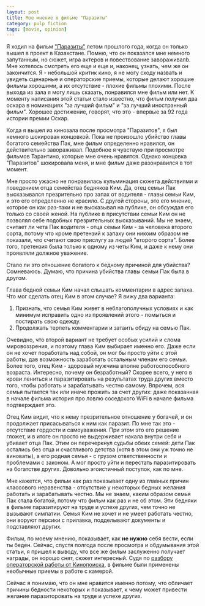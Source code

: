```yaml
---
layout: post
title: Мое мнение о фильме "Паразиты"
category: pulp fiction
tags: [movie, opinion]
---
```


Я ходил на фильм ["Паразиты"](https://www.kinopoisk.ru/film/1043758/) летом прошлого года, когда он только вышел в проект в Казахстане. Помню, что он показался мне немного запутанным, но сюжет, игра актеров и повествование завораживалb. Мне хотелось смотреть его еще и еще и, наконец, узнать, чем же он закончится. Я - небольшой критик кино, я не могу сходу назвать и увидеть сценарные и операторские приемы, которые делают хорошие фильмы хорошими, а их отсутствие - плохие фильмы плохими. После выхода из зала я могу лишь сказать, понравился мне фильм или нет. К моменту написания этой статьи стало известно, что фильм получил два оскара в номинациях "за лучший фильм" и "за лучший иностранный фильм". Хорошее достижение, говорят, что это - впервые за 92 года истории премии Оскар.

Когда я вышел из кинозала после просмотра "Паразитов", я был немного шокирован концовкой. Пока не произошло убийство главы богатого семейства Пак, мне фильм определенно нравился, он действительно завораживал. Подобное я чувствую при просмотре фильмов Тарантино, которые мне очень нравятся. Однако концовка "Паразитов" шокировала меня, и мне фильм даже разонравился в тот момент.

Мне просто ужасно не понравилась кульминация сюжета действиями и поведением отца семейства бедняков Ким. Да, отец семьи Пак высказывался презрительно про запах от водителя - главы семьи Ким, и это его определенно не красило. С другой стороны, это его мнение, которое он как раз-таки и не высказывал на публике, он обсуждал его только со своей женой. На публике в присутствии семьи Ким он не позволял себе подобных презрительных высказываний. Мы не знаем, считает ли чета Пак водителя - отца семьи Ким - за человека второго сорта, потому что кроме претензий к запаху они никоим образом не показали, что считают свою прислугу за людей "второго сорта". Более того, претензия была только к одному из четы Ким, и даже к нему они проявляли должное уважение.

Стало ли это отношение богатого к бедному причиной для убийства? Сомневаюсь. Думаю, что причина убийства главы семьи Пак была в другом.

Глава бедной семьи Ким начал слышать комментарии в адрес запаха. Что мог сделать отец Ким в этом случае? Я вижу два варианта:

1. Признать, что семья Ким живет в неблагополучных условиях и как минимум исправить одно из проявлений этого - помыться и постирать свою одежду.
2. Продолжать терпеть комментарии и затаить обиду на семью Пак.

Очевидно, что второй вариант не требует особых усилий и слома мировоззрения, и поэтому глава Ким выбирает именно его. Даже если он не хочет поработать над собой, он мог бы просто уйти с этой работы, дав возможность заработать остальным членам его семьи. Более того, отец Ким - здоровый мужчина вполне работоспособного возраста. Интересно, почему он безработный? Скорее всего, у него в крови лениться и паразитировать на результатах труда других вместо того, чтобы работать и зарабатывать честно самому. Впрочем, вся семья пытается так или иначе прожить за счет других: даже показанная в начале фильма история про ловлю соседского WiFi в начале фильма подтверждает это.

Отец Ким видит, что к нему презрительное отношение у богачей, и он продолжает присасываться к ним как паразит. По мне так это - отсутствие гордости и самоуважения. При этом это его решение гложет, и в итоге он просто не выдерживает накала внутри себя и убивает отца Пак. Этим он перечеркнул судьбы обеих семей: дети Пак остались без отца и счастливого детства (хотя в этом они уж точно не виноваты), а его родная семья - с грузом ответственности и проблемами с законом. А мог просто уйти и перестать паразитировать на богатстве других. Довольно эгоистичный поступок, как по мне.

Мне кажется, что фильм как раз показывает одну из главных причин классового неравенства - отсутствие у некоторых бедных желания работать и зарабатывать честно. Мы не знаем, каким образом семья Пак стала богатой, потому что фильм как раз и не об этом. Эти бедняки в фильме паразитируют на труде и успехе других, чем точно не вызывают симпатии. Семья Ким не хочет и не умеет работать честно, они воруют персики с прилавка, подделывают документы и подставляют других. 

Фильм, по моему мнению, показывает, как **не нужно** себя вести, если ты беден. Сейчас, спустя полгода после просмотра и обдумывания этой статьи, я пришел к выводу, что все же фильм заслуженно получает награды, он хорошо снят, сюжет интересный. Судя по [разбору операторской работы от Кинопоиска](https://youtu.be/zKsIg_F38CU), в фильме были применены необычные приемы в работе с камерой.

Сейчас я понимаю, что он мне нравится именно потому, что обличает причины бедности некоторых и показывает, к чему может привести желание паразиторовать на труде и успехе других.
